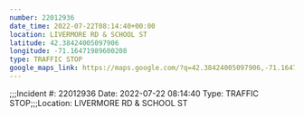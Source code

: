 ```yaml
---
number: 22012936
date_time: 2022-07-22T08:14:40+00:00
location: LIVERMORE RD & SCHOOL ST
latitude: 42.38424005097906
longitude: -71.16471989600208
type: TRAFFIC STOP
google_maps_link: https://maps.google.com/?q=42.38424005097906,-71.16471989600208
---
```


;;;Incident #: 22012936  Date: 2022-07-22 08:14:40   Type: TRAFFIC STOP;;;Location: LIVERMORE RD & SCHOOL ST

